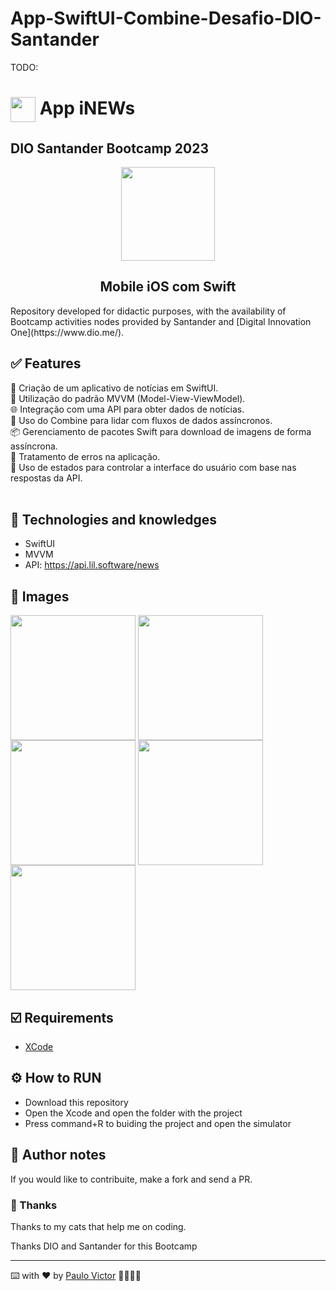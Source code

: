 # App-SwiftUI-Combine-Desafio-DIO-Santander

TODO:
<h1>
    <a href="https://www.dio.me/">
     <img align="center" width="40px" src="https://hermes.digitalinnovation.one/assets/diome/logo-minimized.png"></a>
   <span> App iNEWs </h1> <h2> DIO Santander Bootcamp 2023</span>
</h2>
       
<p align="center"> <img align="center" width="150px" src="https://hermes.dio.me/tracks/61d57203-7c43-4d8d-a3f0-833faa2ce680.png"></p>
  <h2 align="center">
    Mobile iOS com Swift
</h2>
Repository developed for didactic purposes, with the availability of Bootcamp activities nodes provided by Santander and  [Digital Innovation One](https://www.dio.me/).

## ✅ Features
📱 Criação de um aplicativo de notícias em SwiftUI. <br>
🔄 Utilização do padrão MVVM (Model-View-ViewModel).<br>
🌐 Integração com uma API para obter dados de notícias.<br>
🚀 Uso do Combine para lidar com fluxos de dados assíncronos.<br>
📦 Gerenciamento de pacotes Swift para download de imagens de forma assíncrona.<br>
🧐 Tratamento de erros na aplicação.<br>
🤖 Uso de estados para controlar a interface do usuário com base nas respostas da API.
<br>
<br>
## 📱 Technologies and knowledges 
- SwiftUI 
- MVVM 
- API: https://api.lil.software/news


## 📲 Images
 <img align="center" width="200px" src="https://github.com/Paru369/Criptomoedas-VIP/blob/main/images/001.gif"></a>
  <img align="center" width="200px" src="https://github.com/Paru369/Criptomoedas-VIP/blob/main/images/001.png"></a>
   <img align="center" width="200px" src="https://github.com/Paru369/Criptomoedas-VIP/blob/main/images/002.png"></a>
    <img align="center" width="200px" src="https://github.com/Paru369/Criptomoedas-VIP/blob/main/images/003.png"></a>
     <img align="center" width="200px" src="https://github.com/Paru369/Criptomoedas-VIP/blob/main/images/Error.png"></a>
  
## ☑️ Requirements

- [XCode](https://developer.apple.com/xcode/)


## ⚙️ How to RUN

- Download this repository
- Open the Xcode and open the folder with the project
- Press command+R to buiding the project and open the simulator


## 📝 Author notes

If you would like to contribuite, make a fork and send a PR. 

### 🎁 Thanks

Thanks to my cats that help me on coding.


Thanks DIO and Santander for this Bootcamp

___

⌨️ with ❤️ by [Paulo Victor](https://github.com/Paru369) 👨🏾‍💻📱

